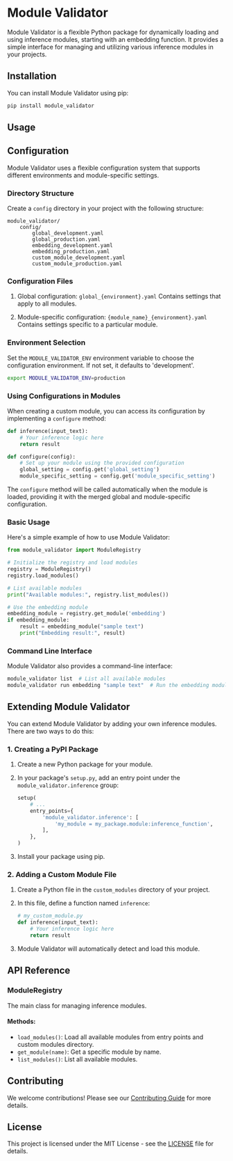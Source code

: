 # Module Validator

Module Validator is a flexible Python package for dynamically loading and using inference modules, starting with an embedding function. It provides a simple interface for managing and utilizing various inference modules in your projects.

## Installation

You can install Module Validator using pip:

```bash
pip install module_validator
```

## Usage

## Configuration

Module Validator uses a flexible configuration system that supports different environments and module-specific settings.

### Directory Structure

Create a `config` directory in your project with the following structure:

```
module_validator/
    config/
        global_development.yaml
        global_production.yaml
        embedding_development.yaml
        embedding_production.yaml
        custom_module_development.yaml
        custom_module_production.yaml
```

### Configuration Files

1. Global configuration: `global_{environment}.yaml`
   Contains settings that apply to all modules.

2. Module-specific configuration: `{module_name}_{environment}.yaml`
   Contains settings specific to a particular module.

### Environment Selection

Set the `MODULE_VALIDATOR_ENV` environment variable to choose the configuration environment. If not set, it defaults to 'development'.

```bash
export MODULE_VALIDATOR_ENV=production
```

### Using Configurations in Modules

When creating a custom module, you can access its configuration by implementing a `configure` method:

```python
def inference(input_text):
    # Your inference logic here
    return result

def configure(config):
    # Set up your module using the provided configuration
    global_setting = config.get('global_setting')
    module_specific_setting = config.get('module_specific_setting')
```

The `configure` method will be called automatically when the module is loaded, providing it with the merged global and module-specific configuration.


### Basic Usage

Here's a simple example of how to use Module Validator:

```python
from module_validator import ModuleRegistry

# Initialize the registry and load modules
registry = ModuleRegistry()
registry.load_modules()

# List available modules
print("Available modules:", registry.list_modules())

# Use the embedding module
embedding_module = registry.get_module('embedding')
if embedding_module:
    result = embedding_module("sample text")
    print("Embedding result:", result)
```

### Command Line Interface

Module Validator also provides a command-line interface:

```bash
module_validator list  # List all available modules
module_validator run embedding "sample text"  # Run the embedding module with input
```

## Extending Module Validator

You can extend Module Validator by adding your own inference modules. There are two ways to do this:

### 1. Creating a PyPI Package

1. Create a new Python package for your module.
2. In your package's `setup.py`, add an entry point under the `module_validator.inference` group:

   ```python
   setup(
       # ...
       entry_points={
           'module_validator.inference': [
               'my_module = my_package.module:inference_function',
           ],
       },
   )
   ```

3. Install your package using pip.

### 2. Adding a Custom Module File

1. Create a Python file in the `custom_modules` directory of your project.
2. In this file, define a function named `inference`:

   ```python
   # my_custom_module.py
   def inference(input_text):
       # Your inference logic here
       return result
   ```

3. Module Validator will automatically detect and load this module.

## API Reference

### ModuleRegistry

The main class for managing inference modules.

#### Methods:

- `load_modules()`: Load all available modules from entry points and custom modules directory.
- `get_module(name)`: Get a specific module by name.
- `list_modules()`: List all available modules.

## Contributing

We welcome contributions! Please see our [Contributing Guide](CONTRIBUTING.md) for more details.

## License

This project is licensed under the MIT License - see the [LICENSE](LICENSE) file for details.